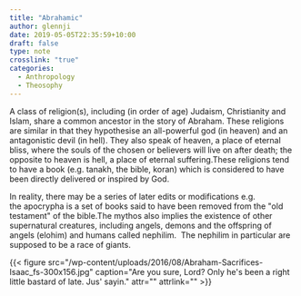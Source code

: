 ```yaml
---
title: "Abrahamic"
author: glennji
date: 2019-05-05T22:35:59+10:00
draft: false
type: note
crosslink: "true"
categories:
  - Anthropology
  - Theosophy
---
```

A class of religion(s), including (in order of age) Judaism, Christianity and Islam, share a common ancestor in the story of Abraham. These religions are similar in that they hypothesise an all-powerful god (in heaven) and an antagonistic devil (in hell). They also speak of heaven, a place of eternal bliss, where the souls of the chosen or believers will live on after death; the opposite to heaven is hell, a place of eternal suffering.These religions tend to have a book (e.g. tanakh, the bible, koran) which is considered to have been directly delivered or inspired by God.

In reality, there may be a series of later edits or modifications e.g. the apocrypha is a set of books said to have been removed from the "old testament" of the bible.The mythos also implies the existence of other supernatural creatures, including angels, demons and the offspring of angels (elohim) and humans called nephilim.  The nephilim in particular are supposed to be a race of giants.

{{< figure src="/wp-content/uploads/2016/08/Abraham-Sacrifices-Isaac_fs-300x156.jpg" caption="Are you sure, Lord? Only he's been a right little bastard of late. Jus' sayin." attr="" attrlink="" >}}
